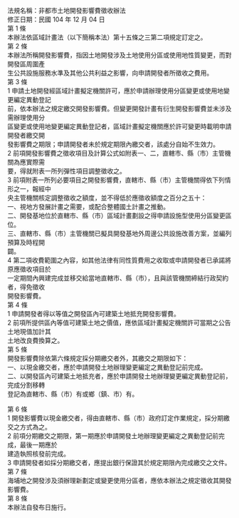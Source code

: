 法規名稱：非都市土地開發影響費徵收辦法  
修正日期：民國 104 年 12 月 04 日  
第 1 條  
本辦法依區域計畫法（以下簡稱本法）第十五條之三第二項規定訂定之。  
第 2 條  
本辦法所稱開發影響費，指因土地開發涉及土地使用分區或使用地性質變更，而對開發區周圍產  
生公共設施服務水準及其他公共利益之影響，向申請開發者所徵收之費用。  
第 3 條  
1 申請土地開發經區域計畫擬定機關許可，應於申請辦理使用分區變更或使用地變更編定異動登記  
前，依本辦法之規定繳交開發影響費。但變更開發計畫有衍生開發影響費並未涉及需辦理使用分  
區變更或使用地變更編定異動登記者，區域計畫擬定機關應於許可變更時載明申請開發者繳交開  
發影響費之期限；申請開發者未於規定期限內繳交者，該處分自始不生效力。  
2 前項開發影響費之徵收項目及計算公式如附表一、二，直轄市、縣（市）主管機關為應實際需  
要，得就附表一所列彈性項目調整徵收之。  
3 前項附表一所列必要項目之開發影響費，直轄市、縣（市）主管機關得依下列情形之一，報經中  
央主管機關核定調整徵收之額度，並不得低於應徵收額度之百分之五十：  
一、視地方發展計畫之需要，或配合整體國土計畫之推動。  
二、開發基地位於直轄市、縣（市）區域計畫劃設之得申請設施型使用分區變更區位。  
三、直轄市、縣（市）主管機關已擬具開發基地外周邊公共設施改善方案，並編列預算及時程開  
闢。  
4 第二項收費範圍之內容，如其他法律有同性質費用之收取或申請開發者已承諾將原應徵收項目於  
一定期間內興建完成並移交給當地直轄市、縣（市），且與該管機關締結行政契約者，得免徵收  
開發影響費。  
第 4 條  
1 申請開發者得以等值之開發區內可建築土地抵充開發影響費。  
2 前項所提供區內等值可建築土地之價值，應依區域計畫擬定機關許可當期之公告土地現值加計其  
土地改良費換算之。  
第 5 條  
開發影響費除依第六條規定採分期繳交者外，其繳交之期限如下：  
一、以現金繳交者，應於申請開發土地辦理變更編定之異動登記前完成。  
二、以開發區內可建築土地抵充者，應於申請開發土地辦理變更編定異動登記前，完成分割移轉  
登記為直轄市、縣（市）有或鄉（鎮、市）有。  


第 6 條  
1 開發影響費以現金繳交者，得由直轄市、縣（市）政府訂定作業規定，採分期繳交之方式為之。  
2 前項分期繳交之期限，第一期應於申請開發土地辦理變更編定之異動登記前完成，最後一期應於  
建造執照核發前完成。  
3 申請開發者如採分期繳交者，應提出銀行保證其於規定期限內完成繳交之文件。  
第 7 條  
海埔地之開發涉及須辦理新劃定或變更使用分區者，應依本辦法之規定徵收其開發影響費。  
第 8 條  
本辦法自發布日施行。  


